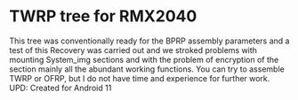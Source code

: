 # TWRP tree for RMX2040
This tree was conventionally ready for the BPRP assembly parameters and a test of this Recovery was carried out and we stroked problems with mounting System_img sections and with the problem of encryption of the section mainly all the abundant working functions. You can try to assemble TWRP or OFRP, but I do not have time and experience for further work. UPD: Created for Android 11
